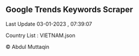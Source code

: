 

## Google Trends Keywords Scraper 
 
Last Update 03-01-2023 , 07:39:07

Country List :
VIETNAM.json



© Abdul Muttaqin 
